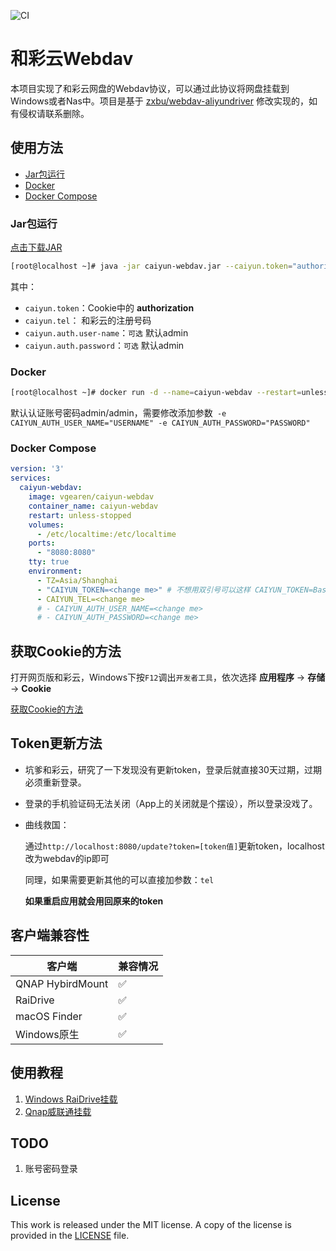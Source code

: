 ![CI](https://github.com/vgearen/webdav-caiyun/actions/workflows/CI.yml/badge.svg)

# 和彩云Webdav

本项目实现了和彩云网盘的Webdav协议，可以通过此协议将网盘挂载到Windows或者Nas中。项目是基于 [zxbu/webdav-aliyundriver](https://github.com/zxbu/webdav-aliyundriver) 修改实现的，如有侵权请联系删除。



## 使用方法

- [Jar包运行](#jar包运行)
- [Docker](#Docker)
- [Docker Compose](#Docker-Compose)



### Jar包运行
[点击下载JAR](https://github.com/VGEAREN/webdav-caiyun/releases/latest)
```bash
[root@localhost ~]# java -jar caiyun-webdav.jar --caiyun.token="authorization" --caiyun.tel="user telnum"
```

其中：

- `caiyun.token`：Cookie中的 **authorization** 
- `caiyun.tel`： 和彩云的注册号码
- `caiyun.auth.user-name`：`可选` 默认admin
- `caiyun.auth.password`：`可选` 默认admin


### Docker

```bash
[root@localhost ~]# docker run -d --name=caiyun-webdav --restart=unless-stopped -p 8080:8080  -v /etc/localtime:/etc/localtime -e TZ="Asia/Shanghai" -e JAVA_OPTS="-Xmx512m" -e CAIYUN_TOKEN="ORCHES-C-TOKEN" -e CAIYUN_TEL="YOUR PHONE" vgearen/caiyun-webdav
```

默认认证账号密码admin/admin，需要修改添加参数` -e CAIYUN_AUTH_USER_NAME="USERNAME" -e CAIYUN_AUTH_PASSWORD="PASSWORD"` 

### Docker Compose

```yaml
version: '3'
services:
  caiyun-webdav:
    image: vgearen/caiyun-webdav
    container_name: caiyun-webdav
    restart: unless-stopped
    volumes:
      - /etc/localtime:/etc/localtime
    ports:
      - "8080:8080"
    tty: true
    environment:
      - TZ=Asia/Shanghai
      - "CAIYUN_TOKEN=<change me>" # 不想用双引号可以这样 CAIYUN_TOKEN=Basic\ xxxxxx
      - CAIYUN_TEL=<change me>
      # - CAIYUN_AUTH_USER_NAME=<change me>
      # - CAIYUN_AUTH_PASSWORD=<change me>

```

## 获取Cookie的方法
打开网页版和彩云，Windows下按`F12`调出`开发者工具`，依次选择 **应用程序** -> **存储** -> **Cookie**   

[获取Cookie的方法](https://github.com/VGEAREN/webdav-caiyun/wiki/Cookie%E8%8E%B7%E5%8F%96)



## Token更新方法

- 坑爹和彩云，研究了一下发现没有更新token，登录后就直接30天过期，过期必须重新登录。

- 登录的手机验证码无法关闭（App上的关闭就是个摆设），所以登录没戏了。

- 曲线救国：

  通过`http://localhost:8080/update?token=[token值]`更新token，localhost改为webdav的ip即可

  同理，如果需要更新其他的可以直接加参数：`tel`

  **如果重启应用就会用回原来的token**



## 客户端兼容性

| 客户端           | 兼容情况 |
| ---------------- | -------- |
| QNAP HybirdMount | ✅        |
| RaiDrive         | ✅        |
| macOS Finder     | ✅        |
| Windows原生      | ✅        |



## 使用教程

1. [Windows RaiDrive挂载]()
2. [Qnap威联通挂载](https://github.com/VGEAREN/webdav-caiyun/wiki/Qnap%E5%A8%81%E8%81%94%E9%80%9A%E6%8C%82%E8%BD%BD%E5%92%8C%E5%BD%A9%E4%BA%91)



## TODO

1. 账号密码登录





## License
This work is released under the MIT license. A copy of the license is provided in the [LICENSE](./LICENSE) file.
